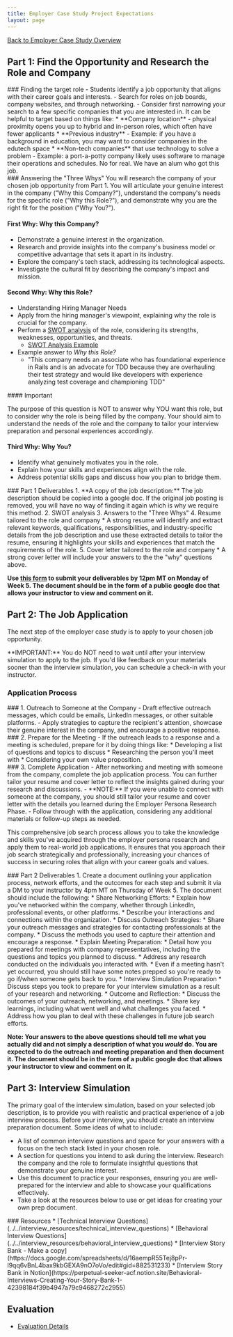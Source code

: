 ```yaml
---
title: Employer Case Study Project Expectations
layout: page
---
```


[Back to Employer Case Study Overview](./index.html)


## Part 1: Find the Opportunity and Research the Role and Company
<section class="dropdown">
### Finding the target role
- Students identify a  job opportunity that aligns with their career goals and interests.
- Search for roles on job boards, company websites, and through networking.
- Consider first narrowing your search to a few specific companies that you are interested in. It can be helpful to target based on things like:
  * **Company location** - physical proximity opens you up to hybrid and in-person roles, which often have fewer applicants
  * **Previous industry** - Example: if you have a background in education, you may want to consider companies in the edutech space
  * **Non-tech companies** that use technology to solve a problem - Example: a port-a-potty company likely uses software to manage their operations and schedules. No for real. We have an alum who got this job.
</section>

<section class="dropdown">
### Answering the "Three Whys"
 You will research the company of your chosen job opportunity from Part 1. You will articulate your genuine interest in the company ("Why this Company?"), understand the company's needs for the specific role ("Why this Role?"), and demonstrate why you are the right fit for the position ("Why You?"). 

#### First Why: Why this Company?
- Demonstrate a genuine interest in the organization.
- Research and provide insights into the company's business model or competitive advantage that sets it apart in its industry.
- Explore the company's tech stack, addressing its technological aspects.
- Investigate the cultural fit by describing the company's impact and mission.

#### Second Why: Why this Role? 
- Understanding Hiring Manager Needs
- Apply from the hiring manager's viewpoint, explaining why the role is crucial for the company.
- Perform a [SWOT analysis](./swot_analysis.html) of the role, considering its strengths, weaknesses, opportunities, and threats.
  - [SWOT Analysis Example](./swot_analysis.pdf)
- Example answer to _Why this Role?_
  - "This company needs an associate who has foundational experience in Rails and is an advocate for TDD because they are overhauling their test strategy and would like developers with experience analyzing test coverage and championing TDD"

<section class="note">
#### Important

The purpose of this question is NOT to answer why YOU want this role, but to consider why the role is being filled by the company. Your should aim to understand the needs of the role and the company to tailor your interview preparation and personal experiences accordingly.
</section>

#### Third Why: Why You?
- Identify what genuinely motivates you in the role.
- Explain how your skills and experiences align with the role.
- Address potential skills gaps and discuss how you plan to bridge them.
</section>
<section class="call-to-action">
### Part 1 Deliverables
1. **A copy of the job description:** The job description should be copied into a google doc. If the original job posting is removed, you will have no way of finding it again which is why we require this method.
2. SWOT analysis
3. Answers to the "Three Whys"
4. Resume tailored to the role and company
  * A strong resume will identify and extract relevant keywords, qualifications, responsibilities, and industry-specific details from the job description and use these extracted details to tailor the resume, ensuring it highlights your skills and experiences that match the requirements of the role.
5. Cover letter tailored to the role and company
  * A strong cover letter will include your answers to the the "why" questions above.

**Use [this form](https://turingschool.notion.site/17b0ef3570788034983ef99ababa3f1c?pvs=105) to submit your deliverables by 12pm MT on Monday of Week 5. The document should be in the form of a public google doc that allows your instructor to view and comment on it.**
</section>

## Part 2: The Job Application
The next step of the employer case study is to apply to your chosen job opportunity. 

<section class="note">
**IMPORTANT:** You do NOT need to wait until after your interview simulation to apply to the job. If you'd like feedback on your materials sooner than the interview simulation, you can schedule a check-in with your instructor.
</section>

### Application Process
<section class="dropdown">
### 1. Outreach to Someone at the Company
- Draft effective outreach messages, which could be emails, LinkedIn messages, or other suitable platforms.
- Apply strategies to capture the recipient's attention, showcase their genuine interest in the company, and encourage a positive response.
</section>

<section class="dropdown">
### 2. Prepare for the Meeting
- If the outreach leads to a response and a meeting is scheduled, prepare for it by doing things like:
  * Developing a list of questions and topics to discuss
  * Researching the person you'll meet with
  * Considering your own value proposition.
</section>

<section class="dropdown">
### 3. Complete Application
- After networking and meeting with someone from the company, complete the job application process. You can further tailor your resume and cover letter to reflect the insights gained during your research and discussions.
  - **NOTE:** If you were unable to connect with someone at the company, you should still tailor your resume and cover letter with the details you learned during the Employer Persona Research Phase.
- Follow through with the application, considering any additional materials or follow-up steps as needed.
</section>

This comprehensive job search process allows you to take the knowledge and skills you've acquired through the employer persona research and apply them to real-world job applications. It ensures that you approach their job search strategically and professionally, increasing your chances of success in securing roles that align with your career goals and values.

<!-- For additional information and resources on how to find job opportunities and contacts, see the [4-Step Job Application Process Document](https://docs.google.com/document/d/1B39ViRamGHNVLzelnlEIhzLWNwsrPvf1J8MjtxDKgsc/edit#heading=h.ncblao9s0orb). -->
<section class="call-to-action">
### Part 2 Deliverables
1. Create a document outlining your application process, network efforts, and the outcomes for each step and submit it via a DM to your instructor by 4pm MT on Thursday of Week 5. The document should include the following:
  * Share Networking Efforts:
        * Explain how you've networked within the company, whether through LinkedIn, professional events, or other platforms.
        * Describe your interactions and connections within the organization.
  * Discuss Outreach Strategies:
        * Share your outreach messages and strategies for contacting professionals at the company.
        * Discuss the methods you used to capture their attention and encourage a response.
  * Explain Meeting Preparation:
        * Detail how you prepared for meetings with company representatives, including the questions and topics you planned to discuss.
        * Address any research conducted on the individuals you interacted with.
        * Even if a meeting hasn't yet occurred, you should still have some notes prepped so you're ready to go if/when someone gets back to you.
  * Interview Simulation Preparation
        * Discuss steps you took to prepare for your interview simulation as a result of your research and networking.
  * Outcome and Reflection:
        * Discuss the outcomes of your outreach, networking, and meetings.
        * Share key learnings, including what went well and what challenges you faced.
        * Address how you plan to deal with these challenges in future job search efforts.

**Note: Your answers to the above questions should tell me what you actually did and not simply a description of what you _would_ do. You are expected to do the outreach and meeting preparation and then document it. The document should be in the form of a public google doc that allows your instructor to view and comment on it.**
</section>

## Part 3: Interview Simulation
The primary goal of the interview simulation, based on your selected job description, is to provide you with realistic and practical experience of a job interview process. Before your interview, you should create an interview preparation document. Some ideas of what to include:
  * A list of common interview questions and space for your answers with a focus on the tech stack listed in your chosen role.
  * A section for questions you intend to ask during the interview. Research the company and the role to formulate insightful questions that demonstrate your genuine interest.
  * Use this document to practice your responses, ensuring you are well-prepared for the interview and able to showcase your qualifications effectively.
  * Take a look at the resources below to use or get ideas for creating your own prep document.

<section class="dropdown">
### Resources
* [Technical Interview Questions](../../interview_resources/technical_interview_questions)
* [Behavioral Interview Questions](../../interview_resources/behavioral_interview_questions)
<!-- TODO: Move these to the interview resources folder eventually -->
* [Interview Story Bank - Make a copy](https://docs.google.com/spreadsheets/d/16aempR55Tej8pPr-l9qq6vBnL4bax9kbGEXA9nO7oVo/edit#gid=882531233)
* [Interview Story Bank in Notion](https://perpetual-seeker-acf.notion.site/Behavioral-Interviews-Creating-Your-Story-Bank-1-42398184f39b4947a79c9468272c2955)
</section>

## Evaluation
* [Evaluation Details](./evaluation.html)
